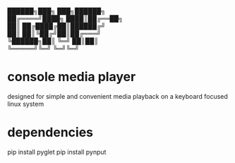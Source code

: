  ██████╗███╗   ███╗██████╗                                                                                                                                 
██╔════╝████╗ ████║██╔══██╗                                                                                                                                
██║     ██╔████╔██║██████╔╝                                                                                                                                
██║     ██║╚██╔╝██║██╔═══╝                                                                                                                                 
╚██████╗██║ ╚═╝ ██║██║                                                                                                                                     
 ╚═════╝╚═╝     ╚═╝╚═╝         

# console media player
designed for simple and convenient media playback on a keyboard focused linux system

# dependencies
pip install pyglet
pip install pynput
